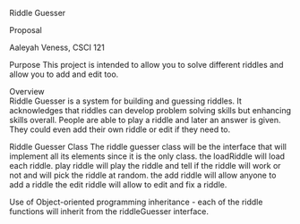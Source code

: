 Riddle Guesser 

Proposal 

Aaleyah Veness, CSCI 121 

Purpose 
This project is intended to allow you to solve different riddles and allow you to add and edit too. 

Overview  
Riddle Guesser is a system for building and guessing riddles. 
It acknowledges that riddles can develop problem solving skills but enhancing skills overall.
People are able to play a riddle and later an answer is given. 
They could even add their own riddle or edit if they need to.

Riddle Guesser Class
The riddle guesser class will be the interface that will implement all its elements since it is the only class. 
the loadRiddle will load each riddle. play riddle will play the riddle and tell if the riddle will work or not and will pick the riddle at random.
the add riddle will allow anyone to add a riddle 
the edit riddle will allow to edit and fix a riddle.

Use of Object-oriented programming 
inheritance - each of the riddle functions will inherit from the riddleGuesser interface.
